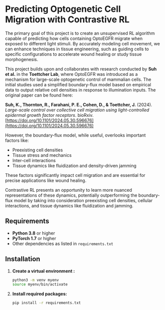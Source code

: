 # Predicting Optogenetic Cell Migration with Contrastive RL

The primary goal of this project is to create an unsupervised RL algorithm capable of predicting how cells containing OptoEGFR migrate when exposed to different light stimuli. By accurately modeling cell movement, we can enhance techniques in tissue engineering, such as guiding cells to specific configurations to accelerate wound healing or study tissue morphogenesis.

This project builds upon and collaborates with research conducted by **Suh et al.** in the **Toettcher Lab**, where OptoEGFR was introduced as a mechanism for large-scale optogenetic control of mammalian cells. The initial studies used a simplified boundary-flux model based on empirical data to output relative cell densities in response to illumination inputs. The original paper can be found here:

**Suh, K., Thornton, R., Farahani, P. E., Cohen, D., & Toettcher, J.** (2024). *Large-scale control over collective cell migration using light-controlled epidermal growth factor receptors*. bioRxiv. [https://doi.org/10.1101/2024.05.30.596676](https://doi.org/10.1101/2024.05.30.596676)

However, the boundary-flux model, while useful, overlooks important factors like:

- Preexisting cell densities
- Tissue stress and mechanics
- Inter-cell interactions
- Tissue dynamics like fluidization and density-driven jamming

These factors significantly impact cell migration and are essential for precise applications like wound healing.

Contrastive RL presents an opportunity to learn more nuanced representations of these dynamics, potentially outperforming the boundary-flux model by taking into consideration preexisting cell densities, cellular interactions, and tissue dynamics like fluidization and jamming.

## Requirements

- **Python 3.8** or higher
- **PyTorch 1.7** or higher
- Other dependencies as listed in `requirements.txt`

## Installation

1. **Create a virtual environment :**

   ```bash
   python3 -m venv myenv
   source myenv/bin/activate
   ```

2. **Install required packages:**

   ```bash
   pip install -r requirements.txt
   ```
